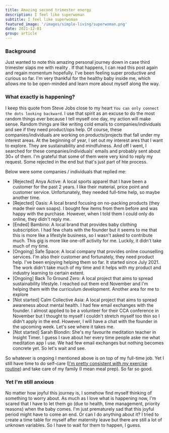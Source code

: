 ```yaml
---
title: Amazing second trimester energy
description: I feel like superwoman
subtitle: I feel like superwoman
featured_image: '/images/simple-living/superwoman.png'
date: 2021-12-01
group: article
---
```


### Background

Just wanted to note this amazing personal journey down in case third trimester slaps me with reality . If that happens, I can read this post again and regain momentum hopefully. I've been feeling super productive and curious so far. I'm very thankful for the healthy baby inside me, which allows me to be open-minded and learn more about myself along the way.

### What exactly is happening?

I keep this quote from Steve Jobs close to my heart `You can only connect the dots looking backward`. I use that spirit as an excuse to do the most random things ever because I tell myself one day, my action will make sense. Random things are like writing cold emails to companies/individuals and see if they need product/ops help. Of course, these companies/individuals are working on products/projects that fall under my interest areas. At the beginning of year, I set out my interest ares that I want to explore. They are sustainability and mindfulness. And off I went, I searched for these companies/individuals' emails and probably sent about 30+ of them. I'm grateful that some of them were very kind to reply my request. Some rejected in the end but that's just part of hte process.

Below were some companies / individuals that replied me:
* [Rejected] Anya Active: A local sports apparel that I have been a customer for the past 2 years. I like their material, price point and customer service. Unfortunately, they needed full-time help, so maybe another time.
* [Rejected] Oasis: A local brand focusing on no-packing products (they made their own soaps). I bought few items from them before and was happy with the purchase. However, when I told them I could only do online, they didn't reply me.
* [Ended] Bambino: A local brand that provides baby clothing subscription. I had few chats with the founder but it seems to me that this is more like a lifestyle business, so I wasn't asked to contribute much. This gig is more like one-off activity for me. Luckily, it didn't take much of my time.
* [Ongoing] Safe Space: A local company that provides online counselling services. I'm also their customer and fortunately, they need product help. I've been enjoying helping them so far. It started since July 2021. The work didn't take much of my time and it helps with my product and industry learning to certain extent.
* [Ongoing] Back To Ground Zero: A local project that aims to spread sustainability lifestyle. I reached out them end November and I'm helping them with the curriculum development. Another area for me to explore
* [Not started] Calm Collective Asia: A local project that aims to spread awareness about mental health. I had few email exchanges with the founder. I almost applied to be a volunteer for their CCA conference in November but I thought to myself I couldn't stretch myself too thin so I didn't apply in the end. However, I will have a chat with the founder in the upcoming week. Let's see where it takes me.
* [Not started] Sarah Blondin: She's my favourite meditation teacher in Insight Timer. I guess I rave about her every time people aske me what meditation app I use. We had few email exchanges but nothing becomes concrete yet. So let's wait and see.

So whatever is ongoing I mentioned above is on top of my full-time job. Yet I still have time to do self-care ([I'm pretty consistent with my exercise routine](/simple-living/second-trimester-exercise-routine)) and take care of my family (I mean meal prep). So far so good.

### Yet I'm still anxious

No matter how joyful this journey is, I somehow find myself thinking of something to worry about. As much as I love what is happening now, I'm scared that I have to let them go (due to health, time management, priority reasons) when the baby comes. I'm just prematurely sad that this joyful period might have to come an end. Or can I do anything about it? I tried to create a time table for myself after maternity leave but there are still a lot of unknown variables. So I have to wait for them to happen, I guess.
